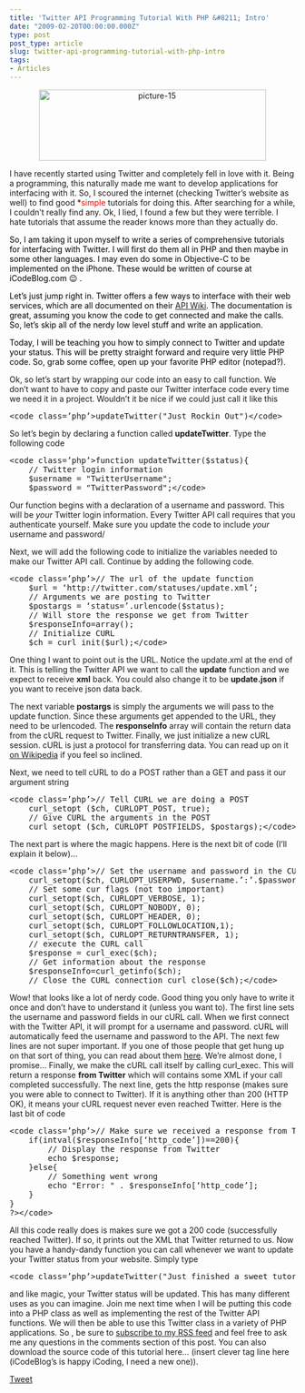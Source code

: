 ```yaml
---
title: 'Twitter API Programming Tutorial With PHP &#8211; Intro'
date: "2009-02-20T00:00:00.000Z"
type: post 
post_type: article
slug: twitter-api-programming-tutorial-with-php-intro
tags: 
- Articles
---
```

<center>
  <a href="http://brandontreb.com/wp-content/uploads/2009/02/picture-15.png"><img src="http://brandontreb.com/wp-content/uploads/2009/02/picture-15.png" alt="picture-15" title=&uuot;picture-15" width="400" height="125" class="alignnone size-full wp-image-85" /></a>
</center>

<span color="#000000">I have recently started using Twitter and completely fell in love with it. Being a programming, this naturally made me want to develop applications for interfacing with it. So, I scoured the internet (checking Twitter&#8217;s website as well) to find good *<span style="color: #ff0000;">simple</span> tutorials for doing this. After searching for a while, I couldn&#8217;t really find any. Ok, I lied, I found a few but they were terrible. I hate tutorials that assume the reader knows more than they actually do. </span>

<span style="color: #000000;">So, I am taking it upon myself to write a series of comprehensive tutorials for interfacing with Twitter. I will first do them all in PHP and then maybe in some other languages. I may even do some in Objective-C to be implemented on the iPhone. These would be written of course at iCodeBlog.com 😉 .</span>

<span style="color: #ff0000;"><span style="color: #000000;">Let&#8217;s just jump right in. Twitter offers a few ways to interface with their web services, which are all documented on their <a href="http://apiwiki.twitter.com/">API Wiki</a>. The documentation is great, assuming you know the code to get connected and make the calls. So, let&#8217;s skip all of the nerdy low level stuff and write an application.</span></span>

<span style="color: #ff0000;"><span style="color: #000000;">Today, I will be teaching you how to simply connect to Twitter and update your status. This will be pretty straight forward and require very little PHP code. So, grab some coffee, open up your favorite PHP editor (notepad?).</span></span>

<span>Ok, so let&#8217;s start by wrapping our code into an easy to call function. We don&#8217;t want to have to copy and paste our Twitter interface code every time we need it in a project. Wouldn&#8217;t it be nice if we could just call it like this</span>

<div>
  <pre>&lt;code class=’php’>updateTwitter("Just Rockin Out")&lt;/code></pre>
</div>

<span>So let&#8217;s begin by declaring a function called <b>updateTwitter</b>. Type the following code</p> 

<div>
  <pre>&lt;code class=’php’>function updateTwitter($status){ 
    // Twitter login information 
    $username = "TwitterUsername"; 
    $password = "TwitterPassword";&lt;/code></pre>
</div>

<p>
  <span>Our function begins with a declaration of a username and password. This will be <i>your</i> Twitter login information. Every Twitter API call requires that you authenticate yourself. Make sure you update the code to include <i>your</i> username and password/</span>
</p>

<p>
  <span>Next, we will add the following code to initialize the variables needed to make our Twitter API call. Continue by adding the following code.</span>
</p>

<div>
  <pre>&lt;code class=’php’>// The url of the update function 
    $url = ‘http://twitter.com/statuses/update.xml’; 
    // Arguments we are posting to Twitter 
    $postargs = ‘status=’.urlencode($status); 
    // Will store the response we get from Twitter 
    $responseInfo=array(); 
    // Initialize CURL 
    $ch = curl_init($url);&lt;/code></pre>
</div>

<p>
  <span>One thing I want to point out is the URL. Notice the update.xml at the end of it. This is telling the Twitter API we want to call the <b>update</b> function and we expect to receive <b>xml</b> back. You could also change it to be <b>update.json</b> if you want to receive json data back.</span>
</p>

<p>
  <span>The next variable <b>postargs</b> is simply the arguments we will pass to the update function. Since these arguments get appended to the URL, they need to be urlencoded. The <b>responseInfo</b> array will contain the return data from the cURL request to Twitter. Finally, we just initialize a new cURL session. cURL is just a protocol for transferring data. You can read up on it <a href="http://en.wikipedia.org/wiki/CURL">on Wikipedia</a> if you feel so inclined.</span>
</p>

<p>
  <span>Next, we need to tell cURL to do a POST rather than a GET and pass it our argument string</span>
</p>

<div>
  <pre>&lt;code class=’php’>// Tell CURL we are doing a POST 
    curl_setopt ($ch, CURLOPT_POST, true); 
    // Give CURL the arguments in the POST 
    curl_setopt ($ch, CURLOPT_POSTFIELDS, $postargs);&lt;/code></pre>
</div>

<p>
  <span>The next part is where the magic happens. Here is the next bit of code (I&#8217;ll explain it below)&#8230;</span>
</p>

<div>
  <pre>&lt;code class=’php’>// Set the username and password in the CURL call 
    curl_setopt($ch, CURLOPT_USERPWD, $username.’:’.$password); 
    // Set some cur flags (not too important) 
    curl_setopt($ch, CURLOPT_VERBOSE, 1); 
    curl_setopt($ch, CURLOPT_NOBODY, 0); 
    curl_setopt($ch, CURLOPT_HEADER, 0); 
    curl_setopt($ch, CURLOPT_FOLLOWLOCATION,1); 
    curl_setopt($ch, CURLOPT_RETURNTRANSFER, 1); 
    // execute the CURL call 
    $response = curl_exec($ch); 
    // Get information about the response 
    $responseInfo=curl_getinfo($ch); 
    // Close the CURL connection curl_close($ch);&lt;/code></pre>
</div>

<p>
  <span>Wow! that looks like a lot of nerdy code. Good thing you only have to write it once and don&#8217;t have to understand it (unless you want to). The first line sets the username and password fields in our cURL call. When we first connect with the Twitter API, it will prompt for a username and password. cURL will automatically feed the username and password to the API. </span> <span>The next few lines are not super important. If you one of those people that get hung up on that sort of thing, you can read about them <a href="http://us.php.net/curl">here</a>. We&#8217;re almost done, I promise&#8230;</span> <span>Finally, we make the cURL call itself by calling curl_exec. This will return a response <b>from Twitter</b> which will contains some XML if your call completed successfully. The next line, gets the http response (makes sure you were able to connect to Twitter). If it is anything other than 200 (HTTP OK), it means your cURL request never even reached Twitter.</span> <span>Here is the last bit of code</span>
</p>

<div>
  <pre>&lt;code class=’php’>// Make sure we received a response from Twitter 
    if(intval($responseInfo[‘http_code’])==200){ 
        // Display the response from Twitter 
        echo $response; 
    }else{ 
        // Something went wrong 
        echo "Error: " . $responseInfo[‘http_code’]; 
    } 
} 
?&gt;&lt;/code></pre>
</div>

<p>
  <span>All this code really does is makes sure we got a 200 code (successfully reached Twitter). If so, it prints out the XML that Twitter returned to us. </span> <span>Now you have a handy-dandy function you can call whenever we want to update your Twitter status from your website. Simply type</span>
</p>

<div>
  <pre>&lt;code class=’php’>updateTwitter("Just finished a sweet tutorial on http://brandontreb.com")&lt;/code></pre>
</div>

<p>
  <span>and like magic, your Twitter status will be updated. This has many different uses as you can imagine. Join me next time when I will be putting this code into a PHP class as well as implementing the rest of the Twitter API functions. We will then be able to use this Twitter class in a variety of PHP applications. So , be sure to <a href="http://feeds2.feedburner.com/brandontreb">subscribe to my RSS feed</a> and feel free to ask me any questions in the comments section of this post. You can also download the source code of this tutorial here&#8230; (insert clever tag line here (iCodeBlog&#8217;s is happy iCoding, I need a new one)). </span>
</p>

<div style="">
  <a href="http://twitter.com/share" class="twitter-share-button" data-count="horizontal" data-text="Twitter API Programming Tutorial With PHP - Intro" data-url="http://brandontreb.com/twitter-api-programming-tutorial-with-php-intro"  data-via="brandontreb" data-related="brandontreb:">Tweet</a>
</div>